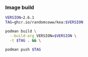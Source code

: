 ### Image build

```bash
VERSION=2.6.1
TAG=ghcr.io/randomcoww/kea:$VERSION

podman build \
  --build-arg VERSION=$VERSION \
  -t $TAG . && \

podman push $TAG
```

